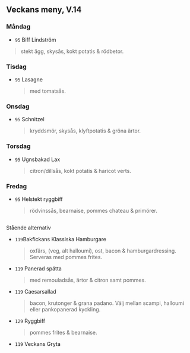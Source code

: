 ## Veckans meny, V.14

### Måndag 

*  `95` Biff Lindström
  > stekt ägg, skysås, kokt potatis & rödbetor. 
 
  


### Tisdag

* `95` Lasagne
  > med tomatsås.
  


### Onsdag

* `95` Schnitzel 
  >  kryddsmör, skysås, klyftpotatis & gröna ärtor. 



### Torsdag

* `95` Ugnsbakad Lax
  > citron/dillsås, kokt potatis & haricot verts.


   
### Fredag

* `95` Helstekt ryggbiff 
   >  rödvinssås, bearnaise, pommes chateau & primörer.
## 

Stående alternativ

* `119`Bakfickans Klassiska Hamburgare
  >oxfärs, (veg, alt halloumi), ost, bacon & hamburgardressing. Serveras med pommes frites.

* `119`  Panerad spätta
  >   med remouladsås, ärtor & citron samt pommes.

* `119` Caesarsallad
  > bacon, krutonger & grana padano. Välj mellan scampi, halloumi eller pankopanerad kyckling.
  
* `129` Ryggbiff
  > pommes frites & bearnaise.

* `119` Veckans Gryta 
  

